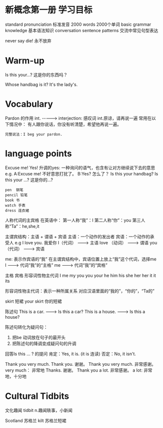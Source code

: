 # 新概念第一册 学习目标

standard pronunciation 标准发音
2000 words 2000个单词
basic grammar knowledge 基本语法知识
conversation sentence patterns 交流中常见句型表达

never say die! 永不放弃

# Warm-up

Is this your...?    这是你的东西吗？

Whose handbag is it?
It's the lady's.

# Vocabulary

Pardon 的作用
int. -----> interjection: 感叹词
int.原谅，请再说一遍
常用在以下情况中：
    有人跟你说话，你没有听清楚，希望他再说一遍。

    完整说法：I beg your pardon.

# language points
Excuse me!
Yes! 
    升调的yes: 一种询问的语气，也含有让对方继续说下去的意思
    e.g. A:Excuse me! 不好意思打扰了。
         B:Yes? 怎么了？
Is this your handbag?
    Is this your ...?       这是你的...?

    pen  钢笔
    pencil 铅笔
    book 书
    watch 手表
    dress 连衣裙

人称代词的主宾格
在英语中：
    第一人称“我”：I
    第二人称“你”：you
    第三人称“Ta”：he,she,it

主谓宾结构：主语 + 谓语 + 宾语
    主语：一个动作的发出者
    宾语：一个动作的承受人
    e.g I love you. 我爱你
    I（代词） ---> 主语
    love （动词） ---> 谓语
    you （代词） ---> 宾语

me: 表示作宾语的“我”
在主谓宾结构中，宾语位置上放上“我”这个代词，选择me
I ---> 代词“我”的“主格”
me ---> 代词“我”的“宾格”

主格            宾格            形容词性物主代词
I               me              my
you             you             your
he              him             his
she             her             her
it              it              its

形容词性物主代词：表示一种所属关系
对应汉语里面的“我的”，“你的”，“Ta的”


skirt 短裙
your skirt 你的短裙

陈述句
This is a car. ---> Is this a car?
This is a house. ---> Is this a house?

陈述句转化为疑问句：
1. 把be 动词放在句子的最开头
2. 把陈述句的降调变成疑问句的升调

回答Is this ... ? 的提问
肯定：Yes, it is.  (it is 连读)
否定：No, it isn't.

Thank you very much.
Thank you. 谢谢。
Thank you very much. 非常感谢。    very much： 非常地
Thanks. 谢谢。
Thank you a lot. 非常感谢。      a lot: 非常地，十分地

# Cultural Tidbits
文化趣闻
tidbit   n.趣闻轶事，小新闻

Scotland 苏格兰
kilt 苏格兰短裙